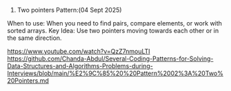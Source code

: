1. Two pointers Pattern:(04 Sept 2025)
   
  When to use: When you need to find pairs, compare elements, or work with sorted arrays.
  Key Idea: Use two pointers moving towards each other or in the same direction.
  
  https://www.youtube.com/watch?v=QzZ7nmouLTI
  https://github.com/Chanda-Abdul/Several-Coding-Patterns-for-Solving-Data-Structures-and-Algorithms-Problems-during-Interviews/blob/main/%E2%9C%85%20%20Pattern%2002%3A%20Two%20Pointers.md
